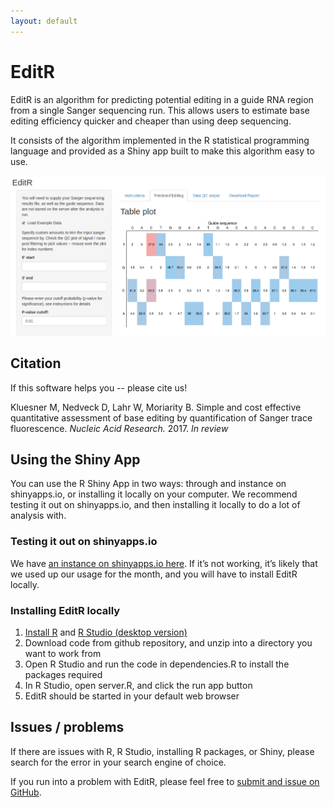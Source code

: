 ```yaml
---
layout: default
---
```


# EditR

EditR is an algorithm for predicting potential editing in a guide RNA region from a single Sanger sequencing run. This allows users to estimate base editing efficiency quicker and cheaper than using deep sequencing.



It consists of the algorithm implemented in the R statistical programming language and provided as a Shiny app built to make this algorithm easy to use.



![Example data loaded in EditR](./assets/editr-screenshot.png)



## Citation


If this software helps you -- please cite us!


Kluesner M, Nedveck D, Lahr W, Moriarity B. Simple and cost effective quantitative assessment of base editing by quantification of Sanger trace fluorescence. *Nucleic Acid Research.* 2017. *In review*



## Using the Shiny App



You can use the R Shiny App in two ways: through and instance on shinyapps.io, or installing it locally on your computer. We recommend testing it out on shinyapps.io, and then installing it locally to do a lot of analysis with.



### Testing it out on shinyapps.io

We have [an instance on shinyapps.io here](https://dnedveck.shinyapps.io/editr/). If it’s not working, it’s likely that we used up our usage for the month, and you will have to install EditR locally.



### Installing EditR locally


1. [Install R](https://cran.r-project.org/) and [R Studio (desktop version)](https://www.rstudio.com/products/rstudio/download/#download)
2. Download code from github repository, and unzip into a directory you want to work from
3. Open R Studio and run the code in dependencies.R to install the packages required
4. In R Studio, open server.R, and click the run app button
5. EditR should be started in your default web browser

## Issues / problems

If there are issues with R, R Studio, installing R packages, or Shiny, please search for the error in your search engine of choice.

If you run into a problem with EditR, please feel free to [submit and issue on GitHub](https://github.com/MoriarityLab/EditR/issues).
